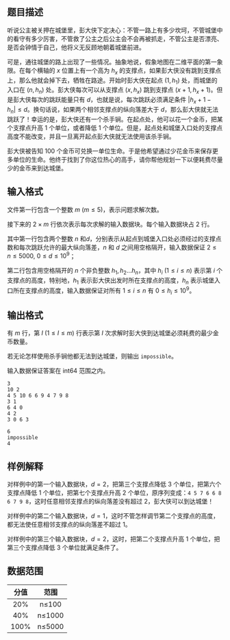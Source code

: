 ## 题目描述

听说公主被关押在城堡里，彭大侠下定决心：不管一路上有多少坎坷，不管城堡中的看守有多少厉害，不管救了公主之后公主会不会再被抓走，不管公主是否漂亮、是否会钟情于自己，他将义无反顾地朝着城堡前进。

可是，通往城堡的路上出现了一些情况。抽象地说，假象地图在二维平面的第一象限。在每个横轴的 $x$ 位置上有一个高为 $h_x$ 的支撑点，如果彭大侠没有跳到支撑点上，那么他就会掉下去，牺牲在路途。开始时彭大侠在起点 $(1,h_1)$ 处，而城堡的入口在 $(n,h_n)$ 处。彭大侠每次可以从支撑点 $(x,h_x)$ 跳到支撑点 $(x+1,h_x+1)$。但是彭大侠每次的跳跃能量只有 $d$，也就是说，每次跳跃必须满足条件 $|h_x+1-h_n| \leq d$。换句话说，如果两个相邻支撑点的纵向落差大于 $d$，那么彭大侠就无法跳跃了！幸运的是，彭大侠还有一个杀手锏。在起点处，他可以花一个金币，把某个支撑点升高 $1$ 个单位，或者降低 $1$ 个单位。但是，起点处和城堡入口处的支撑点高度不能改变，并且一旦离开起点彭大侠就无法使用该杀手锏。

彭大侠被告知 $100$ 个金币可兑换一单位生命。于是他希望通过少花金币来保存更多单位的生命。他终于找到了你这位热心的高手，请你帮他规划一下以便耗费尽量少的金币来到达城堡。

## 输入格式

文件第一行包含一个整数 $m~(m \leq 5)$，表示问题求解次数。

接下来的 $2 \times m$ 行依次表示每次求解的输入数据块。每个输入数据块占 $2$ 行。

其中第一行包含两个整数 $n$ 和$d$，分别表示从起点到城堡入口处必须经过的支撑点数和每次跳跃允许的最大纵向落差，$n$ 和 $d$ 之间用空格隔开，输入数据保证 $2 \leq n \leq 5000,~0 \leq d \leq 10^9$；

第二行包含用空格隔开的 $n$ 个非负整数 $h_1,h_2 \dots h_n$，其中 $h_i~(1 \leq i \leq n)$ 表示第 $i$ 个支撑点的高度，特别地，$h_1$ 表示彭大侠出发时所在支撑点的高度，$h_n$ 表示城堡入口所在支撑点的高度，输入数据保证对所有 $1 \leq i \leq n$ 有 $0 \leq h_i \leq 10^9$。

## 输出格式

有 $m$ 行，第 $I~(1 \leq I \leq m)$ 行表示第 $I$ 次求解时彭大侠到达城堡必须耗费的最少金币数量。

若无论怎样使用杀手锏他都无法到达城堡，则输出 `impossible`。

输入数据保证答案在 int64 范围之内。

```input1
3
10 2
4 5 10 6 6 9 4 7 9 8
3 1
6 4 0
4 2
3 0 6 3
```

```output1
6
impossible
4
```

## 样例解释

对样例中的第一个输入数据块，$d=2$，把第三个支撑点降低 $3$ 个单位，把第六个支撑点降低 $1$ 个单位，把第七个支撑点升高 $2$ 个单位，原序列变成：$\texttt{4 5 7 6 6 8 6 7 9 8}$，这时任意相邻支撑点的纵向落差没有超过 $2$，彭大侠可以到达城堡！

对样例中的第二个输入数据块，$d=1$，这时不管怎样调节第二个支撑点的高度，都无法使任意相邻支撑点的纵向落差不超过 $1$。

对样例中的第三个输入数据块，$d=2$，这时，把第二个支撑点升高 $1$ 个单位，把第三个支撑点降低 $3$ 个单位就满足条件了。

## 数据范围

| 分值 |  范围  |
| :--: | :----: |
| 20%  | n≤100  |
| 40%  | n≤1000 |
| 100% | n≤5000 |

